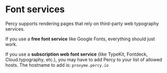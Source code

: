 # Font services

Percy supports rendering pages that rely on third-party web typography services.

If you use a **free font service** like Google Fonts, everything should just work.

If you use a **subscription web font service** (like TypeKit, Fontdeck, Cloud.typography, etc.), you may have to add Percy to your list of allowed hosts. The hostname to add is: `proxyme.percy.io`